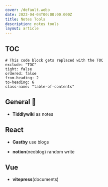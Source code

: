 ```yaml
---
cover: /default.webp
date: 2023-04-04T00:00:00.000Z
title: Notes Tools
description: notes tools
layout: article
---
```


## TOC

```toc
# This code block gets replaced with the TOC
exclude: "TOC"
tight: false
ordered: false
from-heading: 2
to-heading: 6
class-name: "table-of-contents"
```

## General :rocket:

- **Tiddlywiki** as notes

## React

- **Gastby** use blogs

- **notion**(neoblog) random write

## Vue

- **vitepress**(documents)
